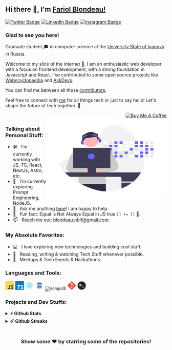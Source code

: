 ## Hi there 👋, I'm [Fariol Blondeau!](https://fariolblondeau.vercel.app/)

[![Twitter Badge](https://img.shields.io/badge/-Twitter-00acee?style=flat-square&logo=Twitter&logoColor=white)](https://twitter.com/bryan_6243) [![Linkedin Badge](https://img.shields.io/badge/-LinkedIn-0e76a8?style=flat-square&logo=Linkedin&logoColor=white)](https://linkedin.com/in/fariolblondeau) [![Instagram Badge](https://img.shields.io/badge/-Instagram-e4405f?style=flat-square&logo=Instagram&logoColor=white)](https://instagram.com/brx_6243/)

### Glad to see you here! &nbsp;

Graduate student 🎓 in computer science at the [University State of Ivanovo](http://ivanovo.ac.ru/about_the_university/faculty/7155/) in Russia.

Welcome to my slice of the internet 🍕.
I am an enthusiastic web developer with a focus on frontend development, with a strong foundation in Javascript and React. I've contributed to some open source projects like [Webncyclopaedia](https://github.com/Webncyclopaedia) and [AskDevs](https://github.com/codewithvoid/AskDevs).

You can find me between all those [contributors](https://github.com/codewithvoid/AskDevs?tab=readme-ov-file#-team).

Feel free to connect with [me](https://github.com/bruxx-6243/) for all things tech or just to say hello! Let's shape the future of tech together. 🌟

<div align="right">
  <a href="https://www.buymeacoffee.com/fariolblondeau" target="_blank"><img src="https://cdn.buymeacoffee.com/buttons/v2/default-yellow.png" alt="Buy Me A Coffee" height="40px" width="200px" ></a>
</div>

<img align="right" height="250" width="375" alt="" src="undraw_Developer_activity_re_39tg.png" />

### Talking about Personal Stuff:

- 🛠 &nbsp; I’m currently working with JS, TS, React, NextJs, Astro, etc.
- 🚀 &nbsp; I’m currently exploring Prompt Engineering, NodeJS.
- 💬 &nbsp; Ask me anything [here](https://www.linkedin.com/in/fariolblondeau)! I am happy to help.
- 👾 &nbsp; Fun fact: Equal is Not Always Equal in JS true `[] != []` 🤣.
- 📫 &nbsp; Reach me out: blondeau.nbif@gmail.com.

### My Absolute Favorites:

- 💻 &nbsp; I love exploring new technologies and building cool stuff.
- 📰 &nbsp; Reading, writing & watching Tech Stuff whenever possible.
- 🍕 &nbsp; Meetups & Tech Events & Hackathons.

### Languages and Tools:

<code><img height="27" src="https://raw.githubusercontent.com/github/explore/80688e429a7d4ef2fca1e82350fe8e3517d3494d/topics/javascript/javascript.png" alt="javascript"></code> <code><img height="27" src="https://raw.githubusercontent.com/github/explore/80688e429a7d4ef2fca1e82350fe8e3517d3494d/topics/typescript/typescript.png" alt="typescript"></code> <code><img height="27" src="https://raw.githubusercontent.com/github/explore/80688e429a7d4ef2fca1e82350fe8e3517d3494d/topics/react/react.png" alt="react"></code> <code><img height="27" src="https://raw.githubusercontent.com/github/explore/80688e429a7d4ef2fca1e82350fe8e3517d3494d/topics/sql/sql.png" alt="sql"></code> <code><img height="27" src="https://encrypted-tbn0.gstatic.com/images?q=tbn%3AANd9GcSTTzPAw-55ssm1Im594xYZ9eRQu2JylrkYLg&usqp=CAU" alt="mongodb"></code> <code><img height="27" src="https://raw.githubusercontent.com/devicons/devicon/master/icons/git/git-original.svg" alt="git"></code> <code><img height="27" src="https://raw.githubusercontent.com/github/explore/80688e429a7d4ef2fca1e82350fe8e3517d3494d/topics/terminal/terminal.png" alt="terminal"></code>

### Projects and Dev Stuffs:

<details>
  <summary><b>⚡ Github Stats</b></summary>

  <br />
  <img height="180em" src="https://github-readme-stats.vercel.app/api?username=bruxx-6243&show_icons=true&hide_border=true&&count_private=true&include_all_commits=true" />
  <img height="180em" src="https://github-readme-stats.vercel.app/api/top-langs/?username=bruxx-6243&exclude_repo=KNN-Image-Classification&show_icons=true&hide_border=true&layout=compact&langs_count=8"/>
</details>

<details>
  <summary><b>☄️ Github Streaks</b></summary>

  <br />
  <img height="180em" src="https://github-readme-streak-stats.herokuapp.com/?user=bruxx-6243&hide_border=true" />
</details>

#

<div align="center">

### Show some ❤️ by starring some of the repositories!

</div>
